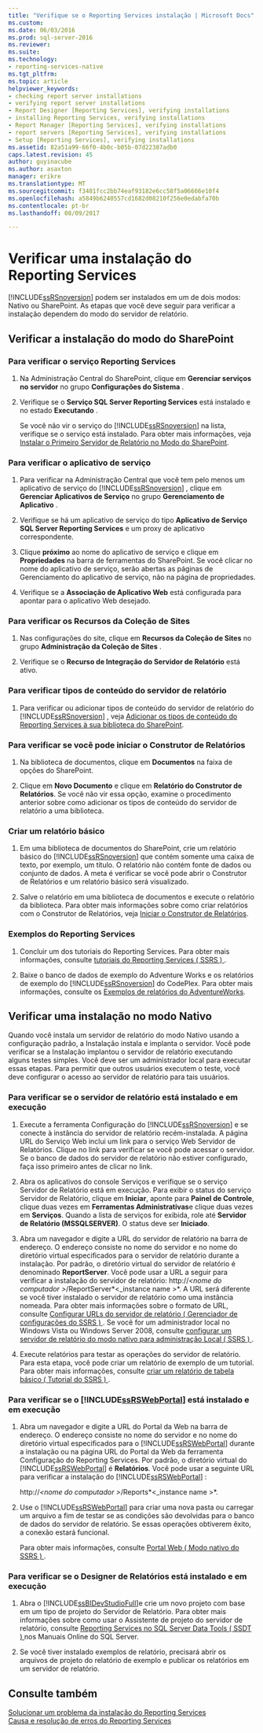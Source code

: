 ```yaml
---
title: "Verifique se o Reporting Services instalação | Microsoft Docs"
ms.custom: 
ms.date: 06/03/2016
ms.prod: sql-server-2016
ms.reviewer: 
ms.suite: 
ms.technology:
- reporting-services-native
ms.tgt_pltfrm: 
ms.topic: article
helpviewer_keywords:
- checking report server installations
- verifying report server installations
- Report Designer [Reporting Services], verifying installations
- installing Reporting Services, verifying installations
- Report Manager [Reporting Services], verifying installations
- report servers [Reporting Services], verifying installations
- Setup [Reporting Services], verifying installations
ms.assetid: 82a51a99-66f0-4b0c-b05b-07d22387adb0
caps.latest.revision: 45
author: guyinacube
ms.author: asaxton
manager: erikre
ms.translationtype: MT
ms.sourcegitcommit: f3481fcc2bb74eaf93182e6cc58f5a06666e10f4
ms.openlocfilehash: a5849b6240557cd1682d08210f256e0edabfa70b
ms.contentlocale: pt-br
ms.lasthandoff: 08/09/2017

---
```

# <a name="verify-a-reporting-services-installation"></a>Verificar uma instalação do Reporting Services
  [!INCLUDE[ssRSnoversion](../../includes/ssrsnoversion-md.md)] podem ser instalados em um de dois modos: Nativo ou SharePoint. As etapas que você deve seguir para verificar a instalação dependem do modo do servidor de relatório.  
  
##  <a name="bkmk_sharepointmode"></a> Verificar a instalação do modo do SharePoint  
  
### <a name="to-verify-the-reporting-services-service"></a>Para verificar o serviço Reporting Services  
  
1.  Na Administração Central do SharePoint, clique em **Gerenciar serviços no servidor** no grupo **Configurações do Sistema** .  
  
2.  Verifique se o **Serviço SQL Server Reporting Services** está instalado e no estado **Executando** .  
  
     Se você não vir o serviço do [!INCLUDE[ssRSnoversion](../../includes/ssrsnoversion-md.md)] na lista, verifique se o serviço está instalado. Para obter mais informações, veja [Instalar o Primeiro Servidor de Relatório no Modo do SharePoint](http://msdn.microsoft.com/en-us/b29d0f45-0068-4c84-bd7e-5b8a9cd1b538).  
  
### <a name="to-verify-the-service-application"></a>Para verificar o aplicativo de serviço  
  
1.  Para verificar na Administração Central que você tem pelo menos um aplicativo de serviço do [!INCLUDE[ssRSnoversion](../../includes/ssrsnoversion-md.md)] , clique em **Gerenciar Aplicativos de Serviço** no grupo **Gerenciamento de Aplicativo** .  
  
2.  Verifique se há um aplicativo de serviço do tipo **Aplicativo de Serviço SQL Server Reporting Services** e um proxy de aplicativo correspondente.  
  
3.  Clique **próximo** ao nome do aplicativo de serviço e clique em **Propriedades** na barra de ferramentas do SharePoint.  Se você clicar no nome do aplicativo de serviço, serão abertas as páginas de Gerenciamento do aplicativo de serviço, não na página de propriedades.  
  
4.  Verifique se a **Associação de Aplicativo Web** está configurada para apontar para o aplicativo Web desejado.  
  
### <a name="to-verify-the-site-collection-feature"></a>Para verificar os Recursos da Coleção de Sites  
  
1.  Nas configurações do site, clique em **Recursos da Coleção de Sites** no grupo **Administração da Coleção de Sites** .  
  
2.  Verifique se o **Recurso de Integração do Servidor de Relatório** está ativo.  
  
### <a name="to-verify-reporting-server-content-types"></a>Para verificar tipos de conteúdo do servidor de relatório  
  
1.  Para verificar ou adicionar tipos de conteúdo do servidor de relatório do [!INCLUDE[ssRSnoversion](../../includes/ssrsnoversion-md.md)] , veja [Adicionar os tipos de conteúdo do Reporting Services à sua biblioteca do SharePoint](../../reporting-services/report-server-sharepoint/add-reporting-services-content-types-to-a-sharepoint-library.md).  
  
### <a name="to-verify-you-can-launch-report-builder"></a>Para verificar se você pode iniciar o Construtor de Relatórios  
  
1.  Na biblioteca de documentos, clique em **Documentos** na faixa de opções do SharePoint.  
  
2.  Clique em **Novo Documento** e clique em **Relatório do Construtor de Relatórios**. Se você não vir essa opção, examine o procedimento anterior sobre como adicionar os tipos de conteúdo do servidor de relatório a uma biblioteca.  
  
### <a name="create-a-basic-report"></a>Criar um relatório básico  
  
1.  Em uma biblioteca de documentos do SharePoint, crie um relatório básico do [!INCLUDE[ssRSnoversion](../../includes/ssrsnoversion-md.md)] que contém somente uma caixa de texto, por exemplo, um título. O relatório não contém fonte de dados ou conjunto de dados. A meta é verificar se você pode abrir o Construtor de Relatórios e um relatório básico será visualizado.  
  
2.  Salve o relatório em uma biblioteca de documentos e execute o relatório da biblioteca. Para obter mais informações sobre como criar relatórios com o Construtor de Relatórios, veja [Iniciar o Construtor de Relatórios](http://msdn.microsoft.com/en-us/8c8c7d2e-b315-418d-bf65-90e7685e4259).  
  
### <a name="reporting-services-samples"></a>Exemplos do Reporting Services  
  
1.  Concluir um dos tutoriais do Reporting Services. Para obter mais informações, consulte [tutoriais do Reporting Services &#40; SSRS &#41; ](../../reporting-services/reporting-services-tutorials-ssrs.md).  
  
2.  Baixe o banco de dados de exemplo do Adventure Works e os relatórios de exemplo do [!INCLUDE[ssRSnoversion](../../includes/ssrsnoversion-md.md)] do CodePlex. Para obter mais informações, consulte os [Exemplos de relatórios do AdventureWorks](https://msftrsprodsamples.codeplex.com/wikipage?title=SS2012!AdventureWorks2012%20Report%20Samples&referringTitle=Home).  
  
##  <a name="bkmk_nativemode"></a> Verificar uma instalação no modo Nativo  
 Quando você instala um servidor de relatório do modo Nativo usando a configuração padrão, a Instalação instala e implanta o servidor. Você pode verificar se a Instalação implantou o servidor de relatório executando alguns testes simples. Você deve ser um administrador local para executar essas etapas. Para permitir que outros usuários executem o teste, você deve configurar o acesso ao servidor de relatório para tais usuários.  
  
### <a name="to-verify-that-the-report-server-is-installed-and-running"></a>Para verificar se o servidor de relatório está instalado e em execução  
  
1.  Execute a ferramenta Configuração do [!INCLUDE[ssRSnoversion](../../includes/ssrsnoversion-md.md)] e se conecte à instância do servidor de relatório recém-instalada. A página URL do Serviço Web inclui um link para o serviço Web Servidor de Relatórios. Clique no link para verificar se você pode acessar o servidor. Se o banco de dados do servidor de relatório não estiver configurado, faça isso primeiro antes de clicar no link.  
  
2.  Abra os aplicativos do console Serviços e verifique se o serviço Servidor de Relatório está em execução. Para exibir o status do serviço Servidor de Relatório, clique em **Iniciar**, aponte para **Painel de Controle**, clique duas vezes em **Ferramentas Administrativas**e clique duas vezes em **Serviços**. Quando a lista de serviços for exibida, role até **Servidor de Relatório (MSSQLSERVER)**. O status deve ser **Iniciado**.  
  
3.  Abra um navegador e digite a URL do servidor de relatório na barra de endereço. O endereço consiste no nome do servidor e no nome do diretório virtual especificados para o servidor de relatório durante a instalação. Por padrão, o diretório virtual do servidor de relatório é denominado **ReportServer**. Você pode usar a URL a seguir para verificar a instalação do servidor de relatório: http://*\<nome do computador >*/ReportServer*\<_instance name >*. A URL será diferente se você tiver instalado o servidor de relatório como uma instância nomeada. Para obter mais informações sobre o formato de URL, consulte [Configurar URLs do servidor de relatório &#40; Gerenciador de configurações do SSRS &#41; ](../../reporting-services/install-windows/configure-report-server-urls-ssrs-configuration-manager.md). Se você for um administrador local no Windows Vista ou Windows Server 2008, consulte [configurar um servidor de relatório do modo nativo para administração Local &#40; SSRS &#41; ](../../reporting-services/report-server/configure-a-native-mode-report-server-for-local-administration-ssrs.md).  
  
4.  Execute relatórios para testar as operações do servidor de relatório. Para esta etapa, você pode criar um relatório de exemplo de um tutorial. Para obter mais informações, consulte [criar um relatório de tabela básico &#40; Tutorial do SSRS &#41; ](../../reporting-services/create-a-basic-table-report-ssrs-tutorial.md).  
  
### <a name="to-verify-that-the-includessrswebportalincludesssrswebportalmd-is-installed-and-running"></a>Para verificar se o [!INCLUDE[ssRSWebPortal](../../includes/ssrswebportal.md)] está instalado e em execução  
  
1.  Abra um navegador e digite a URL do Portal da Web na barra de endereço. O endereço consiste no nome do servidor e no nome do diretório virtual especificados para o [!INCLUDE[ssRSWebPortal](../../includes/ssrswebportal.md)] durante a instalação ou na página URL do Portal da Web da ferramenta Configuração do Reporting Services. Por padrão, o diretório virtual do [!INCLUDE[ssRSWebPortal](../../includes/ssrswebportal.md)] é **Relatórios**. Você pode usar a seguinte URL para verificar a instalação do [!INCLUDE[ssRSWebPortal](../../includes/ssrswebportal.md)] :  
  
     http://*\<nome do computador >*/Reports*\<_instance name >*.  
  
2.  Use o [!INCLUDE[ssRSWebPortal](../../includes/ssrswebportal.md)] para criar uma nova pasta ou carregar um arquivo a fim de testar se as condições são devolvidas para o banco de dados do servidor de relatório. Se essas operações obtiverem êxito, a conexão estará funcional.  
  
     Para obter mais informações, consulte [Portal Web &#40; Modo nativo do SSRS &#41; ](http://msdn.microsoft.com/en-us/7349e626-6ed5-4d21-b05f-cf042ad9ad70).  
  
### <a name="to-verify-that-report-designer-is-installed-and-running"></a>Para verificar se o Designer de Relatórios está instalado e em execução  
  
1.  Abra o [!INCLUDE[ssBIDevStudioFull](../../includes/ssbidevstudiofull-md.md)]e crie um novo projeto com base em um tipo de projeto do Servidor de Relatório. Para obter mais informações sobre como usar o Assistente de projeto do servidor de relatório, consulte [Reporting Services no SQL Server Data Tools &#40; SSDT &#41; ](../../reporting-services/tools/reporting-services-in-sql-server-data-tools-ssdt.md) nos Manuais Online do SQL Server.  
  
2.  Se você tiver instalado exemplos de relatório, precisará abrir os arquivos de projeto do relatório de exemplo e publicar os relatórios em um servidor de relatório.  
  
## <a name="see-also"></a>Consulte também  
 [Solucionar um problema da instalação do Reporting Services](../../reporting-services/install-windows/troubleshoot-a-reporting-services-installation.md)   
 [Causa e resolução de erros do Reporting Services](../../reporting-services/troubleshooting/cause-and-resolution-of-reporting-services-errors.md)  
  
  

